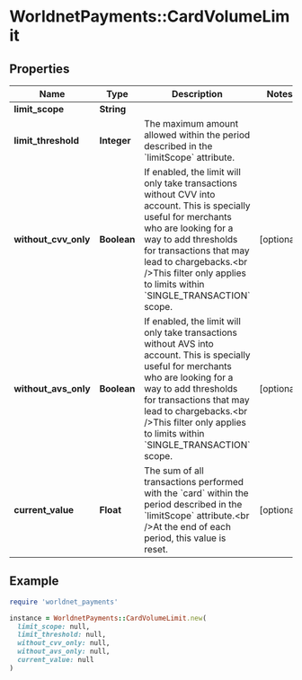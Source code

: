 # WorldnetPayments::CardVolumeLimit

## Properties

| Name | Type | Description | Notes |
| ---- | ---- | ----------- | ----- |
| **limit_scope** | **String** |  |  |
| **limit_threshold** | **Integer** | The maximum amount allowed within the period described in the &#x60;limitScope&#x60; attribute. |  |
| **without_cvv_only** | **Boolean** | If enabled, the limit will only take transactions without CVV into account. This is specially useful for merchants who are looking for a way to add thresholds for transactions that may lead to chargebacks.&lt;br /&gt;This filter only applies to limits within &#x60;SINGLE_TRANSACTION&#x60; scope. | [optional] |
| **without_avs_only** | **Boolean** | If enabled, the limit will only take transactions without AVS into account. This is specially useful for merchants who are looking for a way to add thresholds for transactions that may lead to chargebacks.&lt;br /&gt;This filter only applies to limits within &#x60;SINGLE_TRANSACTION&#x60; scope. | [optional] |
| **current_value** | **Float** | The sum of all transactions performed with the &#x60;card&#x60; within the period described in the &#x60;limitScope&#x60; attribute.&lt;br /&gt;At the end of each period, this value is reset. | [optional] |

## Example

```ruby
require 'worldnet_payments'

instance = WorldnetPayments::CardVolumeLimit.new(
  limit_scope: null,
  limit_threshold: null,
  without_cvv_only: null,
  without_avs_only: null,
  current_value: null
)
```

